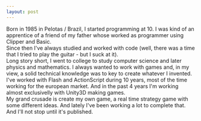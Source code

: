 ```yaml
---
layout: post
---
```

<p>Born in 1985 in Pelotas / Brazil, I started programming at 10. I was kind of an apprentice of a friend of my father whose worked as programmer using Clipper and Basic.<br>
Since then I've always studied and worked with code (well, there was a time that I tried to play the guitar - but I suck at it).<br>
Long story short, I went to college to study computer science and later physics and mathematics. I always wanted to work with games and, in my view, a solid technical knowledge was to key to create whatever I invented.<br>
I've worked with Flash and ActionScript during 10 years, most of the time working for the european market. And in the past 4 years I'm working almost exclusivelly with Unity3D making games.<br>
My grand crusade is create my own game, a real time strategy game with some different ideas. And lately I've been working a lot to complete that. And I'll not stop until it's published.</p>
